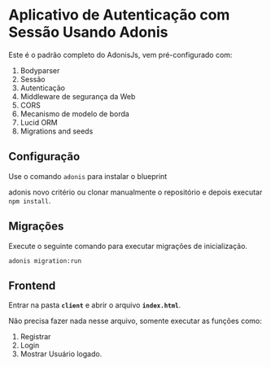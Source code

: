 # Aplicativo de Autenticação com Sessão Usando Adonis

Este é o padrão completo do AdonisJs, vem pré-configurado com:

1. Bodyparser
2. Sessão
3. Autenticação
4. Middleware de segurança da Web
5. CORS
6. Mecanismo de modelo de borda
7. Lucid ORM
8. Migrations and seeds

## Configuração
Use o comando ``adonis`` para instalar o blueprint

adonis novo critério
ou clonar manualmente o repositório e depois executar ``npm install``.

## Migrações
Execute o seguinte comando para executar migrações de inicialização.

``adonis migration:run``

## Frontend

Entrar na pasta __``client``__ e abrir o arquivo __``index.html``__.

Não precisa fazer nada nesse arquivo, somente executar as funções como:

1. Registrar
2. Login
3. Mostrar Usuário logado.